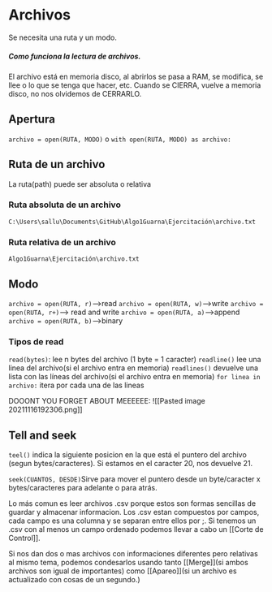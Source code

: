 # Archivos
Se necesita una ruta y un modo.

##### Como funciona la lectura de archivos.
El archivo está en memoria disco, al abrirlos se pasa a RAM, se modifica, se llee o lo que se tenga que hacer, etc. Cuando se CIERRA, vuelve a memoria disco, no nos olvidemos de CERRARLO.

## Apertura
```archivo = open(RUTA, MODO)```
o
```with open(RUTA, MODO) as archivo:```
## Ruta de un archivo
La ruta(path) puede ser absoluta o relativa
### Ruta absoluta de un archivo
```C:\Users\sallu\Documents\GitHub\Algo1Guarna\Ejercitación\archivo.txt```

### Ruta relativa de un archivo
```Algo1Guarna\Ejercitación\archivo.txt```


## Modo
`archivo = open(RUTA, r)`-->read
`archivo = open(RUTA, w)`-->write
`archivo = open(RUTA, r+)`--> read and write
`archivo = open(RUTA, a)`-->append
`archivo = open(RUTA, b)`-->binary

### Tipos de read
`read(bytes)`: lee n bytes del archivo (1 byte = 1 caracter)
`readline()` lee una linea del archivo(si el archivo entra en memoria)
`readlines()` devuelve una lista con las líneas del archivo(si el archivo entra en memoria)
`for linea in archivo:` itera por cada una de las lineas


DOOONT YOU FORGET ABOUT MEEEEEE:
![[Pasted image 20211116192306.png]]

## Tell and seek
`teel()` indica la siguiente posicion en la que está el puntero del archivo (segun bytes/caracteres). Si estamos en el caracter 20, nos devuelve 21. 

`seek(CUANTOS, DESDE)`Sirve para mover el puntero desde un byte/caracter x bytes/caracteres para adelante o para atrás.

Lo más comun es leer archivos .csv porque estos son formas sencillas de guardar y almacenar informacion. Los .csv estan compuestos por campos, cada campo es una columna y se separan entre ellos por ;. Si tenemos un .csv con al menos un campo ordenado podemos llevar a cabo un [[Corte de Control]]. 

Si nos dan dos o mas archivos con informaciones diferentes pero relativas al mismo tema, podemos condesarlos usando tanto [[Merge]](si ambos archivos son igual de importantes) como [[Apareo]](si un archivo es actualizado con cosas de un segundo.)
